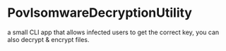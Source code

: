# PovlsomwareDecryptionUtility
a small CLI app that allows infected users to get the correct key, you can also decrypt &amp; encrypt files.
